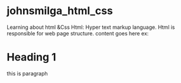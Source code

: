 # johnsmilga_html_css

Learning about html &amp;Css
Html: Hyper text markup language.
Html is responsible for web page structure.
<element>content goes here </element>
ex: <h1>Heading 1 </h1>

<p>this is paragraph</p>
<img src="" alt="" />
<br/>
